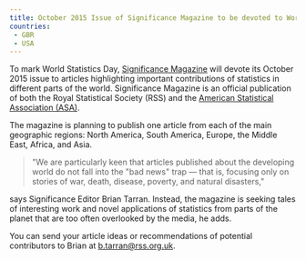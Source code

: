 ```yaml
---
title: October 2015 Issue of Significance Magazine to be devoted to World Statistics Day
countries:
 - GBR
 - USA
---
```


To mark World Statistics Day, [Significance Magazine](http://www.statslife.org.uk/significance) will devote its October 2015 issue to articles highlighting important contributions of statistics in different parts of the world. Significance Magazine is an official publication of both the Royal Statistical Society (RSS) and the [American Statistical Association (ASA)](http://www.amstat.org/).

The magazine is planning to publish one article from each of the main geographic regions: North America, South America, Europe, the Middle East, Africa, and Asia.

> "We are particularly keen that articles published about the developing world do not fall into the "bad news" trap — that is, focusing only on stories of war, death, disease, poverty, and natural disasters,"

says Significance Editor Brian Tarran. Instead, the magazine is seeking tales of interesting work and novel applications of statistics from parts of the planet that are too often overlooked by the media, he adds.

You can send your article ideas or recommendations of potential contributors to Brian at <b.tarran@rss.org.uk>.

